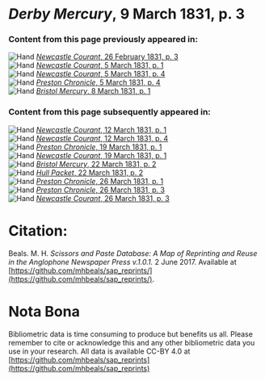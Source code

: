 # *Derby Mercury*, 9 March 1831, p. 3  
  
### Content from this page previously appeared in:  
![Hand](http://scissorsandpaste.net/wp-content/uploads/2017/06/smallhandpointer.png) [*Newcastle Courant*, 26 February 1831, p. 3](https://mhbeals.github.io/sap_html/Newcastle-Courant/Newcastle-Courant-26-February-1831-p-3)  
![Hand](http://scissorsandpaste.net/wp-content/uploads/2017/06/smallhandpointer.png) [*Newcastle Courant*, 5 March 1831, p. 1](https://mhbeals.github.io/sap_html/Newcastle-Courant/Newcastle-Courant-5-March-1831-p-1)  
![Hand](http://scissorsandpaste.net/wp-content/uploads/2017/06/smallhandpointer.png) [*Newcastle Courant*, 5 March 1831, p. 4](https://mhbeals.github.io/sap_html/Newcastle-Courant/Newcastle-Courant-5-March-1831-p-4)  
![Hand](http://scissorsandpaste.net/wp-content/uploads/2017/06/smallhandpointer.png) [*Preston Chronicle*, 5 March 1831, p. 4](https://mhbeals.github.io/sap_html/Preston-Chronicle/Preston-Chronicle-5-March-1831-p-4)  
![Hand](http://scissorsandpaste.net/wp-content/uploads/2017/06/smallhandpointer.png) [*Bristol Mercury*, 8 March 1831, p. 1](https://mhbeals.github.io/sap_html/Bristol-Mercury/Bristol-Mercury-8-March-1831-p-1)  
  
### Content from this page subsequently appeared in:  
![Hand](http://scissorsandpaste.net/wp-content/uploads/2017/06/smallhandpointer.png) [*Newcastle Courant*, 12 March 1831, p. 1](https://mhbeals.github.io/sap_html/Newcastle-Courant/Newcastle-Courant-12-March-1831-p-1)  
![Hand](http://scissorsandpaste.net/wp-content/uploads/2017/06/smallhandpointer.png) [*Newcastle Courant*, 12 March 1831, p. 4](https://mhbeals.github.io/sap_html/Newcastle-Courant/Newcastle-Courant-12-March-1831-p-4)  
![Hand](http://scissorsandpaste.net/wp-content/uploads/2017/06/smallhandpointer.png) [*Preston Chronicle*, 19 March 1831, p. 1](https://mhbeals.github.io/sap_html/Preston-Chronicle/Preston-Chronicle-19-March-1831-p-1)  
![Hand](http://scissorsandpaste.net/wp-content/uploads/2017/06/smallhandpointer.png) [*Newcastle Courant*, 19 March 1831, p. 1](https://mhbeals.github.io/sap_html/Newcastle-Courant/Newcastle-Courant-19-March-1831-p-1)  
![Hand](http://scissorsandpaste.net/wp-content/uploads/2017/06/smallhandpointer.png) [*Bristol Mercury*, 22 March 1831, p. 2](https://mhbeals.github.io/sap_html/Bristol-Mercury/Bristol-Mercury-22-March-1831-p-2)  
![Hand](http://scissorsandpaste.net/wp-content/uploads/2017/06/smallhandpointer.png) [*Hull Packet*, 22 March 1831, p. 2](https://mhbeals.github.io/sap_html/Hull-Packet/Hull-Packet-22-March-1831-p-2)  
![Hand](http://scissorsandpaste.net/wp-content/uploads/2017/06/smallhandpointer.png) [*Preston Chronicle*, 26 March 1831, p. 1](https://mhbeals.github.io/sap_html/Preston-Chronicle/Preston-Chronicle-26-March-1831-p-1)  
![Hand](http://scissorsandpaste.net/wp-content/uploads/2017/06/smallhandpointer.png) [*Preston Chronicle*, 26 March 1831, p. 3](https://mhbeals.github.io/sap_html/Preston-Chronicle/Preston-Chronicle-26-March-1831-p-3)  
![Hand](http://scissorsandpaste.net/wp-content/uploads/2017/06/smallhandpointer.png) [*Newcastle Courant*, 26 March 1831, p. 3](https://mhbeals.github.io/sap_html/Newcastle-Courant/Newcastle-Courant-26-March-1831-p-3)  


# Citation: 

Beals. M. H. *Scissors and Paste Database: A Map of Reprinting and Reuse in the Anglophone Newspaper Press v.1.0.1.* 2 June 2017. Available at [https://github.com/mhbeals/sap_reprints/](https://github.com/mhbeals/sap_reprints/). 

# Nota Bona

Bibliometric data is time consuming to produce but benefits us all. Please remember to cite or acknowledge this and any other bibliometric data you use in your research. All data is available CC-BY 4.0 at [https://github.com/mhbeals/sap_reprints](https://github.com/mhbeals/sap_reprints)